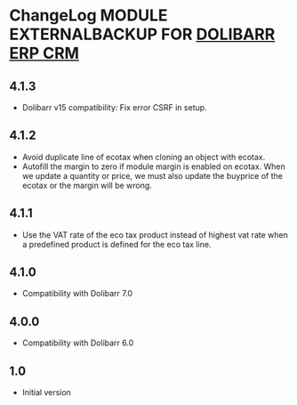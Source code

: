 # ChangeLog MODULE EXTERNALBACKUP FOR <a href="https://www.dolibarr.org">DOLIBARR ERP CRM</a>


## 4.1.3

- Dolibarr v15 compatibility: Fix error CSRF in setup.


## 4.1.2

- Avoid duplicate line of ecotax when cloning an object with ecotax.
- Autofill the margin to zero if module margin is enabled on ecotax. When we update a quantity or price, we must also update the buyprice of the ecotax or the margin will be wrong.


## 4.1.1

- Use the VAT rate of the eco tax product instead of highest vat rate when a predefined product
  is defined for the eco tax line.


## 4.1.0

- Compatibility with Dolibarr 7.0


## 4.0.0

- Compatibility with Dolibarr 6.0


## 1.0

- Initial version

